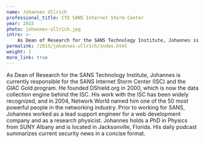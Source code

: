```yaml
---
name: Johannes Ullrich
professional_title: CTO SANS Internet Storm Center
year: 2015
photo: johannes-ullrich.jpg
intro: >-
    As Dean of Research for the SANS Technology Institute, Johannes is currently responsible for the SANS Internet Storm Center (ISC) and the GIAC Gold program. He founded DShield.org in 2000, which is now the data collection engine behind the ISC.
permalink: /2015/johannes-ullrich/index.html
weight: 1
more_link: true
---
```


As Dean of Research for the SANS Technology Institute, Johannes is currently responsible for the SANS Internet Storm Center (ISC) and the GIAC Gold program. He founded DShield.org in 2000, which is now the data collection engine behind the ISC. His work with the ISC has been widely recognized, and in 2004, Network World named him one of the 50 most powerful people in the networking industry. Prior to working for SANS, Johannes worked as a lead support engineer for a web development company and as a research physicist. Johannes holds a PhD in Physics from SUNY Albany and is located in Jacksonville, Florida. His daily podcast summarizes current security news in a concise format.